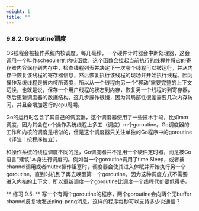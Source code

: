 ```yaml
---
weight: 1
title: ""
---
```


### 9.8.2. Goroutine调度

OS线程会被操作系统内核调度。每几毫秒，一个硬件计时器会中断处理器，这会调用一个叫作scheduler的内核函数。这个函数会挂起当前执行的线程并将它的寄存器内容保存到内存中，检查线程列表并决定下一次哪个线程可以被运行，并从内存中恢复该线程的寄存器信息，然后恢复执行该线程的现场并开始执行线程。因为操作系统线程是被内核所调度，所以从一个线程向另一个“移动”需要完整的上下文切换，也就是说，保存一个用户线程的状态到内存，恢复另一个线程的到寄存器，然后更新调度器的数据结构。这几步操作很慢，因为其局部性很差需要几次内存访问，并且会增加运行的cpu周期。

Go的运行时包含了其自己的调度器，这个调度器使用了一些技术手段，比如m:n调度，因为其会在n个操作系统线程上多工（调度）m个goroutine。Go调度器的工作和内核的调度是相似的，但是这个调度器只关注单独的Go程序中的goroutine（译注：按程序独立）。

和操作系统的线程调度不同的是，Go调度器并不是用一个硬件定时器，而是被Go语言“建筑”本身进行调度的。例如当一个goroutine调用了time.Sleep，或者被channel调用或者mutex操作阻塞时，调度器会使其进入休眠并开始执行另一个goroutine，直到时机到了再去唤醒第一个goroutine。因为这种调度方式不需要进入内核的上下文，所以重新调度一个goroutine比调度一个线程代价要低得多。

** 练习 9.5: ** 写一个有两个goroutine的程序，两个goroutine会向两个无buffer channel反复地发送ping-pong消息。这样的程序每秒可以支持多少次通信？
